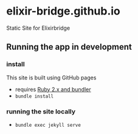 # elixir-bridge.github.io
Static Site for Elixirbridge

## Running the app in development

### install
This site is built using GitHub pages
- requires [Ruby 2.x and bundler](https://help.github.com/articles/setting-up-your-github-pages-site-locally-with-jekyll/#requirements)
- `bundle install`

### running the site locally
- `bundle exec jekyll serve`
